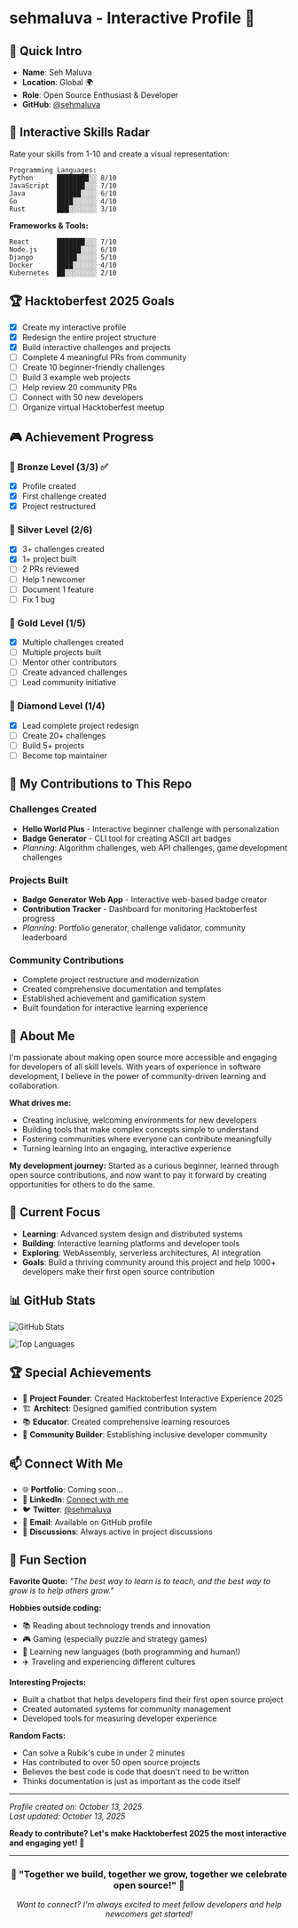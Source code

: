 # sehmaluva - Interactive Profile 🚀

## 👋 Quick Intro
- **Name**: Seh Maluva
- **Location**: Global 🌍
- **Role**: Open Source Enthusiast & Developer
- **GitHub**: [@sehmaluva](https://github.com/sehmaluva)

## 🎯 Interactive Skills Radar

Rate your skills from 1-10 and create a visual representation:

```
Programming Languages:
Python      ████████░░ 8/10
JavaScript  ███████░░░ 7/10
Java        ██████░░░░ 6/10
Go          ████░░░░░░ 4/10
Rust        ███░░░░░░░ 3/10
```

**Frameworks & Tools:**
```
React       ███████░░░ 7/10
Node.js     ██████░░░░ 6/10
Django      █████░░░░░ 5/10
Docker      ████░░░░░░ 4/10
Kubernetes  ██░░░░░░░░ 2/10
```

## 🏆 Hacktoberfest 2025 Goals

- [x] Create my interactive profile
- [x] Redesign the entire project structure
- [x] Build interactive challenges and projects
- [ ] Complete 4 meaningful PRs from community
- [ ] Create 10 beginner-friendly challenges
- [ ] Build 3 example web projects
- [ ] Help review 20 community PRs
- [ ] Connect with 50 new developers
- [ ] Organize virtual Hacktoberfest meetup

## 🎮 Achievement Progress

### 🥉 Bronze Level (3/3) ✅
- [x] Profile created
- [x] First challenge created
- [x] Project restructured

### 🥈 Silver Level (2/6) 
- [x] 3+ challenges created
- [x] 1+ project built
- [ ] 2 PRs reviewed
- [ ] Help 1 newcomer
- [ ] Document 1 feature
- [ ] Fix 1 bug

### 🥇 Gold Level (1/5)
- [x] Multiple challenges created
- [ ] Multiple projects built
- [ ] Mentor other contributors
- [ ] Create advanced challenges
- [ ] Lead community initiative

### 💎 Diamond Level (1/4)
- [x] Lead complete project redesign
- [ ] Create 20+ challenges
- [ ] Build 5+ projects
- [ ] Become top maintainer

## 🚀 My Contributions to This Repo

### Challenges Created
- **Hello World Plus** - Interactive beginner challenge with personalization
- **Badge Generator** - CLI tool for creating ASCII art badges
- *Planning*: Algorithm challenges, web API challenges, game development challenges

### Projects Built
- **Badge Generator Web App** - Interactive web-based badge creator
- **Contribution Tracker** - Dashboard for monitoring Hacktoberfest progress
- *Planning*: Portfolio generator, challenge validator, community leaderboard

### Community Contributions
- Complete project restructure and modernization
- Created comprehensive documentation and templates
- Established achievement and gamification system
- Built foundation for interactive learning experience

## 🌟 About Me

I'm passionate about making open source more accessible and engaging for developers of all skill levels. With years of experience in software development, I believe in the power of community-driven learning and collaboration.

**What drives me:**
- Creating inclusive, welcoming environments for new developers
- Building tools that make complex concepts simple to understand
- Fostering communities where everyone can contribute meaningfully
- Turning learning into an engaging, interactive experience

**My development journey:**
Started as a curious beginner, learned through open source contributions, and now want to pay it forward by creating opportunities for others to do the same.

## 🎯 Current Focus

- **Learning**: Advanced system design and distributed systems
- **Building**: Interactive learning platforms and developer tools
- **Exploring**: WebAssembly, serverless architectures, AI integration
- **Goals**: Build a thriving community around this project and help 1000+ developers make their first open source contribution

## 📊 GitHub Stats

![GitHub Stats](https://github-readme-stats.vercel.app/api?username=sehmaluva&show_icons=true&theme=radical&count_private=true)

![Top Languages](https://github-readme-stats.vercel.app/api/top-langs/?username=sehmaluva&layout=compact&theme=radical)

## 🏆 Special Achievements

- 🎯 **Project Founder**: Created Hacktoberfest Interactive Experience 2025
- 🏗️ **Architect**: Designed gamified contribution system
- 📚 **Educator**: Created comprehensive learning resources
- 🌟 **Community Builder**: Establishing inclusive developer community

## 📫 Connect With Me

- 🌐 **Portfolio**: Coming soon...
- 💼 **LinkedIn**: [Connect with me](https://linkedin.com/in/sehmaluva)
- 🐦 **Twitter**: [@sehmaluva](https://twitter.com/sehmaluva)
- 📧 **Email**: Available on GitHub profile
- 💬 **Discussions**: Always active in project discussions

## 🎉 Fun Section

**Favorite Quote:** *"The best way to learn is to teach, and the best way to grow is to help others grow."*

**Hobbies outside coding:**
- 📚 Reading about technology trends and innovation
- 🎮 Gaming (especially puzzle and strategy games)
- 🌱 Learning new languages (both programming and human!)
- ✈️ Traveling and experiencing different cultures

**Interesting Projects:**
- Built a chatbot that helps developers find their first open source project
- Created automated systems for community management
- Developed tools for measuring developer experience

**Random Facts:**
- Can solve a Rubik's cube in under 2 minutes
- Has contributed to over 50 open source projects
- Believes the best code is code that doesn't need to be written
- Thinks documentation is just as important as the code itself

---

*Profile created on: October 13, 2025*  
*Last updated: October 13, 2025*

**Ready to contribute? Let's make Hacktoberfest 2025 the most interactive and engaging yet! 🎃**

---

<div align="center">

### 🌟 "Together we build, together we grow, together we celebrate open source!" 🌟

*Want to connect? I'm always excited to meet fellow developers and help newcomers get started!*

</div>